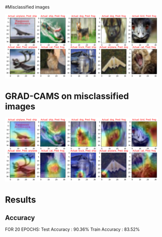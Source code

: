 

#Misclassified images
<p align="center">
    <img src="images/missclassified_images.png" alt="centered image" />
</p>

 
# GRAD-CAMS on misclassified images

<p align="center">
    <img src="images/grad_cam.png" alt="centered image" />
</p>



# Results

## Accuracy 
FOR 20 EPOCHS:
  Test Accuracy : 90.36%
  Train Accuracy : 83.52%
